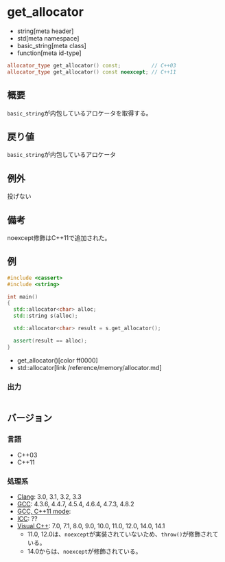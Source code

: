 # get_allocator
* string[meta header]
* std[meta namespace]
* basic_string[meta class]
* function[meta id-type]

```cpp
allocator_type get_allocator() const;          // C++03
allocator_type get_allocator() const noexcept; // C++11
```

## 概要
`basic_string`が内包しているアロケータを取得する。


## 戻り値
`basic_string`が内包しているアロケータ


## 例外
投げない


## 備考
noexcept修飾はC++11で追加された。


## 例
```cpp example
#include <cassert>
#include <string>

int main()
{
  std::allocator<char> alloc;
  std::string s(alloc);

  std::allocator<char> result = s.get_allocator();

  assert(result == alloc);
}
```
* get_allocator()[color ff0000]
* std::allocator[link /reference/memory/allocator.md]

### 出力
```
```

## バージョン
### 言語
- C++03
- C++11

### 処理系
- [Clang](/implementation.md#clang): 3.0, 3.1, 3.2, 3.3
- [GCC](/implementation.md#gcc): 4.3.6, 4.4.7, 4.5.4, 4.6.4, 4.7.3, 4.8.2
- [GCC, C++11 mode](/implementation.md#gcc):
- [ICC](/implementation.md#icc): ??
- [Visual C++](/implementation.md#visual_cpp): 7.0, 7.1, 8.0, 9.0, 10.0, 11.0, 12.0, 14.0, 14.1
	- 11.0, 12.0は、`noexcept`が実装されていないため、`throw()`が修飾されている。
	- 14.0からは、`noexcept`が修飾されている。


